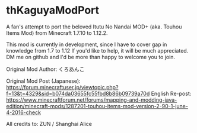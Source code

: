 # thKaguyaModPort
A fan's attempt to port the beloved Itutu No Nandai MOD+ (aka. Touhou Items Mod) from Minecraft 1.7.10 to 1.12.2.

This mod is currently in development, since I have to cover gap in knowledge from 1.7 to 1.12
If you'd like to help, it will be much appreciated. DM me on github and I'd be more than happy to welcome you to join.

Original Mod Author: くろあんこ

Original Mod Post (Japanese):
https://forum.minecraftuser.jp/viewtopic.php?f=13&t=4329&sid=b074da03655fc55fbd8b86b09739a70d
English Re-post:
https://www.minecraftforum.net/forums/mapping-and-modding-java-edition/minecraft-mods/1287201-touhou-items-mod-version-2-90-1-june-4-2016-check

All credits to:
ZUN / Shanghai Alice

